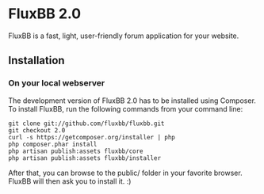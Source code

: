# FluxBB 2.0

FluxBB is a fast, light, user-friendly forum application for your website.

## Installation

### On your local webserver

The development version of FluxBB 2.0 has to be installed using Composer.
To install FluxBB, run the following commands from your command line:

    git clone git://github.com/fluxbb/fluxbb.git
    git checkout 2.0
    curl -s https://getcomposer.org/installer | php
    php composer.phar install
    php artisan publish:assets fluxbb/core
    php artisan publish:assets fluxbb/installer

After that, you can browse to the public/ folder in your favorite browser.
FluxBB will then ask you to install it. :)
